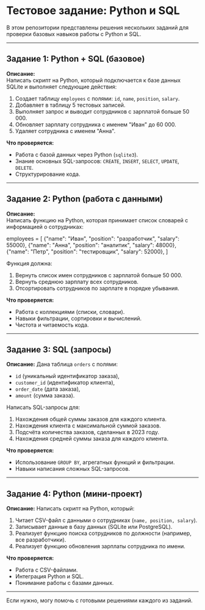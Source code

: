 
# Тестовое задание: Python и SQL

В этом репозитории представлены решения нескольких заданий для проверки базовых навыков работы с Python и SQL.

---

## Задание 1: Python + SQL (базовое)

**Описание:**  
Написать скрипт на Python, который подключается к базе данных SQLite и выполняет следующие действия:

1. Создает таблицу `employees` с полями: `id`, `name`, `position`, `salary`.  
2. Добавляет в таблицу 5 тестовых записей.  
3. Выполняет запрос и выводит сотрудников с зарплатой больше 50 000.  
4. Обновляет зарплату сотрудника с именем "Иван" до 60 000.  
5. Удаляет сотрудника с именем "Анна".  

**Что проверяется:**  
- Работа с базой данных через Python (`sqlite3`).  
- Знание основных SQL-запросов: `CREATE`, `INSERT`, `SELECT`, `UPDATE`, `DELETE`.  
- Структурирование кода.  

---

## Задание 2: Python (работа с данными)

**Описание:**  
Написать функцию на Python, которая принимает список словарей с информацией о сотрудниках:


employees = [
    {"name": "Иван", "position": "разработчик", "salary": 55000},
    {"name": "Анна", "position": "аналитик", "salary": 48000},
    {"name": "Петр", "position": "тестировщик", "salary": 52000},
]


Функция должна:

1. Вернуть список имен сотрудников с зарплатой больше 50 000.
2. Вернуть среднюю зарплату всех сотрудников.
3. Отсортировать сотрудников по зарплате в порядке убывания.

**Что проверяется:**

* Работа с коллекциями (списки, словари).
* Навыки фильтрации, сортировки и вычислений.
* Чистота и читаемость кода.

---

## Задание 3: SQL (запросы)

**Описание:**
Дана таблица `orders` с полями:

* `id` (уникальный идентификатор заказа),
* `customer_id` (идентификатор клиента),
* `order_date` (дата заказа),
* `amount` (сумма заказа).

Написать SQL-запросы для:

1. Нахождения общей суммы заказов для каждого клиента.
2. Нахождения клиента с максимальной суммой заказов.
3. Подсчёта количества заказов, сделанных в 2023 году.
4. Нахождения средней суммы заказа для каждого клиента.

**Что проверяется:**

* Использование `GROUP BY`, агрегатных функций и фильтрации.
* Навыки написания сложных SQL-запросов.

---

## Задание 4: Python (мини-проект)

**Описание:**
Написать скрипт на Python, который:

1. Читает CSV-файл с данными о сотрудниках (`name, position, salary`).
2. Записывает данные в базу данных (SQLite или PostgreSQL).
3. Реализует функцию поиска сотрудников по должности (например, все разработчики).
4. Реализует функцию обновления зарплаты сотрудника по имени.

**Что проверяется:**

* Работа с CSV-файлами.
* Интеграция Python и SQL.
* Понимание работы с базами данных.

---


Если нужно, могу помочь с готовыми решениями каждого из заданий.
```
